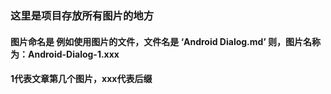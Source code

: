 ### 这里是项目存放所有图片的地方

#### 图片命名是 例如使用图片的文件，文件名是 ‘Android Dialog.md’ 则，图片名称为：Android-Dialog-1.xxx   

#### 1代表文章第几个图片，xxx代表后缀
